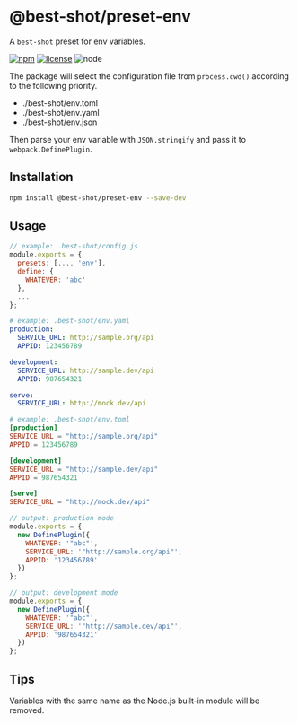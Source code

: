 # @best-shot/preset-env

A `best-shot` preset for env variables.

[npm-url]: https://www.npmjs.com/package/@best-shot/preset-env
[npm-badge]: https://img.shields.io/npm/v/@best-shot/preset-env.svg?style=flat-square&logo=npm
[github-url]: https://github.com/Airkro/best-shot/tree/master/packages/preset-env
[node-badge]: https://img.shields.io/node/v/@best-shot/preset-env.svg?style=flat-square&colorB=green&logo=node.js
[license-badge]: https://img.shields.io/npm/l/@best-shot/preset-env.svg?style=flat-square&colorB=blue&logo=github

[![npm][npm-badge]][npm-url]
[![license][license-badge]][github-url]
![node][node-badge]

The package will select the configuration file from `process.cwd()` according to the following priority.

- ./best-shot/env.toml
- ./best-shot/env.yaml
- ./best-shot/env.json

Then parse your env variable with `JSON.stringify` and pass it to `webpack.DefinePlugin`.

## Installation

```bash
npm install @best-shot/preset-env --save-dev
```

## Usage

```js
// example: .best-shot/config.js
module.exports = {
  presets: [..., 'env'],
  define: {
    WHATEVER: 'abc'
  },
  ...
};
```

```yaml
# example: .best-shot/env.yaml
production:
  SERVICE_URL: http://sample.org/api
  APPID: 123456789

development:
  SERVICE_URL: http://sample.dev/api
  APPID: 987654321

serve:
  SERVICE_URL: http://mock.dev/api
```

```toml
# example: .best-shot/env.toml
[production]
SERVICE_URL = "http://sample.org/api"
APPID = 123456789

[development]
SERVICE_URL = "http://sample.dev/api"
APPID = 987654321

[serve]
SERVICE_URL = "http://mock.dev/api"
```

```js
// output: production mode
module.exports = {
  new DefinePlugin({
    WHATEVER: '"abc"',
    SERVICE_URL: '"http://sample.org/api"',
    APPID: '123456789'
  })
};

// output: development mode
module.exports = {
  new DefinePlugin({
    WHATEVER: '"abc"',
    SERVICE_URL: '"http://sample.dev/api"',
    APPID: '987654321'
  })
};
```

## Tips

Variables with the same name as the Node.js built-in module will be removed.

